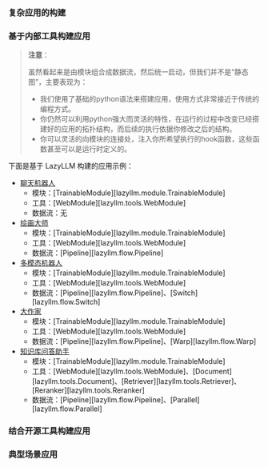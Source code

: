 ### 复杂应用的构建

### 基于内部工具构建应用

> **注意**：
>
> 虽然看起来是由模块组合成数据流，然后统一启动，但我们并不是“静态图”，主要表现为：
>
> - 我们使用了基础的python语法来搭建应用，使用方式非常接近于传统的编程方式。
> - 你仍然可以利用python强大而灵活的特性，在运行的过程中改变已经搭建好的应用的拓扑结构，而后续的执行依据你修改之后的结构。
> - 你可以灵活的向模块的连接处，注入你所希望执行的hook函数，这些函数甚至可以是运行时定义的。

下面是基于 LazyLLM 构建的应用示例：

- [聊天机器人](../Cookbook/robot.md)
    - 模块：[TrainableModule][lazyllm.module.TrainableModule]
    - 工具：[WebModule][lazyllm.tools.WebModule]
    - 数据流：无
- [绘画大师](../Cookbook/painting_master.md)
    - 模块：[TrainableModule][lazyllm.module.TrainableModule]
    - 工具：[WebModule][lazyllm.tools.WebModule]
    - 数据流：[Pipeline][lazyllm.flow.Pipeline]
- [多模态机器人](../Cookbook/multimodal_robot.md)
    - 模块：[TrainableModule][lazyllm.module.TrainableModule]
    - 工具：[WebModule][lazyllm.tools.WebModule]
    - 数据流：[Pipeline][lazyllm.flow.Pipeline]、[Switch][lazyllm.flow.Switch]
- [大作家](../Cookbook/great_writer.md)
    - 模块：[TrainableModule][lazyllm.module.TrainableModule]
    - 工具：[WebModule][lazyllm.tools.WebModule]
    - 数据流：[Pipeline][lazyllm.flow.Pipeline]、[Warp][lazyllm.flow.Warp]
- [知识库问答助手](../Cookbook/rag.md)
    - 模块：[TrainableModule][lazyllm.module.TrainableModule]
    - 工具：[WebModule][lazyllm.tools.WebModule]、[Document][lazyllm.tools.Document]、[Retriever][lazyllm.tools.Retriever]、[Reranker][lazyllm.tools.Reranker]
    - 数据流：[Pipeline][lazyllm.flow.Pipeline]、[Parallel][lazyllm.flow.Parallel]

### 结合开源工具构建应用

### 典型场景应用
